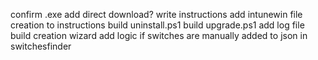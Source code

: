 confirm .exe
add direct download?
write instructions
add intunewin file creation to instructions
build uninstall.ps1
build upgrade.ps1
add log file
build creation wizard
add logic if switches are manually added to json in switchesfinder